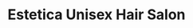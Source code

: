 ---
title: "Estetica Unisex Hair Salon"
url: /kansas-city/estetica-unisex-hair-salon/
shop: hairdresser
---
